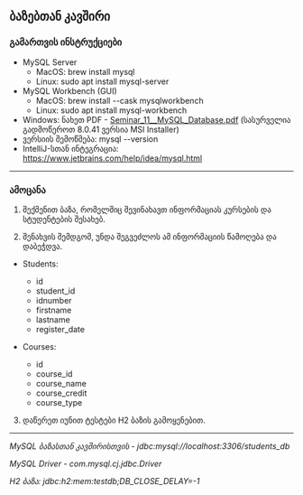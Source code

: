 ## ბაზებთან კავშირი

### გამართვის ინსტრუქციები


- MySQL Server
    - MacOS: brew install mysql
    - Linux: sudo apt install mysql-server
- MySQL Workbench (GUI)
    - MacOS: brew install --cask mysqlworkbench
    - Linux: sudo apt install mysql-workbench
- Windows: ნახეთ PDF - [Seminar_11__MySQL_Database.pdf](Seminar_11__MySQL_Database.pdf) (სასურველია გადმოწეროთ 8.0.41 ვერსია MSI Installer)
- ვერსიის შემოწმება: mysql --version
- IntelliJ-სთან ინტეგრაცია: https://www.jetbrains.com/help/idea/mysql.html

------------------------

### ამოცანა
1. შექმენით ბაზა, რომელშიც შევინახავთ ინფორმაციას კურსების და სტუდენტების შესახებ.

2. შენახვის შემდგომ, უნდა შეგვეძლოს ამ ინფორმაციის წამოღება და დაბეჭდვა.

- Students:

    - id
    - student_id
    - idnumber
    - firstname
    - lastname
    - register_date

- Courses:
    - id
    - course_id
    - course_name
    - course_credit
    - course_type

3. დაწერეთ იუნით ტესტები H2 ბაზის გამოყენებით.

------------------------

_MySQL ბაზასთან კავშირისთვის - jdbc:mysql://localhost:3306/students_db_

_MySQL Driver - com.mysql.cj.jdbc.Driver_

_H2 ბაზა: jdbc:h2:mem:testdb;DB_CLOSE_DELAY=-1_